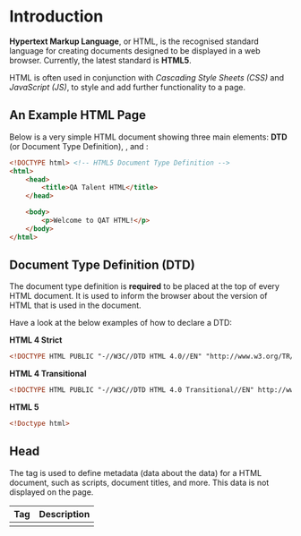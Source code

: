 # Introduction

**Hypertext Markup Language**, or HTML, is the recognised standard language for creating documents designed to be displayed in a web browser. 
Currently, the latest standard is **HTML5**. 

HTML is often used in conjunction with *Cascading Style Sheets (CSS)* and *JavaScript (JS)*, to style and add further functionality to a page.

## An Example HTML Page

Below is a very simple HTML document showing three main elements: **DTD** (or Document Type Definition), **<head>**, and **<body>**:
```html
<!DOCTYPE html> <!-- HTML5 Document Type Definition -->
<html>
    <head>
        <title>QA Talent HTML</title>
    </head>

    <body>
        <p>Welcome to QAT HTML!</p>
    </body>
</html>
```

## Document Type Definition (DTD)

The document type definition is **required** to be placed at the top of every HTML document. 
It is used to inform the browser about the version of HTML that is used in the document.

Have a look at the below examples of how to declare a DTD:

**HTML 4 Strict**
```html
<!DOCTYPE HTML PUBLIC "-//W3C//DTD HTML 4.0//EN" "http://www.w3.org/TR/html4/strict.dtd">
```

**HTML 4 Transitional**
```html
<!DOCTYPE HTML PUBLIC "-//W3C//DTD HTML 4.0 Transitional//EN" http://www.w3.org/TR/REC-html4/loose.dtd">
```

**HTML 5**
```html
<!Doctype html>
```

## Head

The **<head>** tag is used to define metadata (data about the data) for a HTML document, such as scripts, document titles, and more. 
This data is not displayed on the page.

|   Tag    |                                           Description                                           |
|:--------:|:-----------------------------------------------------------------------------------------------:|
| <title>  |         Defines title of document for browser tab, favourites and search engine results         |
| <style>  |                          Defines style information about this document                          |
|  <link>  |                    Defines where external style sheets should be linked from                    |
|  <meta>  |        Specifies the page’s character set, description, keywords, author, viewport, etc.        |
| <script> | Defines client-side JavaScript (although more commonly included as last element of (**<body>**) |
|  <base>  |                  Specifies base URL and target for all relative URLs in a page                  |

